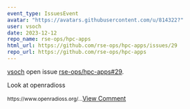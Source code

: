 ```yaml
---
event_type: IssuesEvent
avatar: "https://avatars.githubusercontent.com/u/814322?"
user: vsoch
date: 2023-12-12
repo_name: rse-ops/hpc-apps
html_url: https://github.com/rse-ops/hpc-apps/issues/29
repo_url: https://github.com/rse-ops/hpc-apps
---
```


<a href='https://github.com/vsoch' target='_blank'>vsoch</a> open issue <a href='https://github.com/rse-ops/hpc-apps/issues/29' target='_blank'>rse-ops/hpc-apps#29</a>.

<p>Look at openradioss</p><small>https://www.openradioss.org/...</small><a href='https://github.com/rse-ops/hpc-apps/issues/29' target='_blank'>View Comment</a>